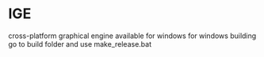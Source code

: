 # IGE
 cross-platform graphical engine
 available for windows
 for windows building go to build folder and use make_release.bat
